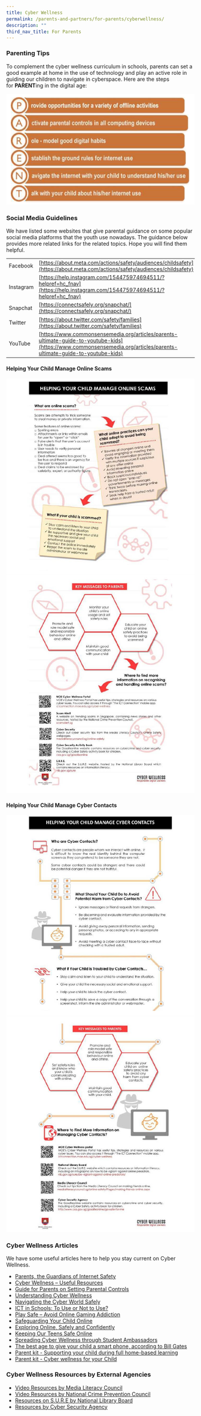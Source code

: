 ```yaml
---
title: Cyber Wellness
permalink: /parents-and-partners/for-parents/cyberwellness/
description: ""
third_nav_title: For Parents
---
```

### **Parenting Tips**

To complement the cyber wellness curriculum in schools, parents can set a good example at home in the use of technology and play an active role in guiding our children to navigate in cyberspace. Here are the steps for **PARENT**ing in the digital age:

![](/images/Cyber%20Wellness%20Programme/Cyber-Wellness-for-Parents-Regent-School-Website-1.jpg)

### **Social Media Guidelines**

We have listed some websites that give parental guidance on some popular social media platforms that the youth use nowadays. The guidance below provides more related links for the related topics. Hope you will find them helpful.

|  	|  	|
|---	|---	|
| Facebook 	| [https://about.meta.com/actions/safety/audiences/childsafety](https://about.meta.com/actions/safety/audiences/childsafety) 	|
| Instagram 	| [https://help.instagram.com/154475974694511/?helpref=hc_fnav](https://help.instagram.com/154475974694511/?helpref=hc_fnav) 	|
| Snapchat 	| [https://connectsafely.org/snapchat/](https://connectsafely.org/snapchat/) 	|
| Twitter 	| [https://about.twitter.com/safety/families](https://about.twitter.com/safety/families) 	|
| YouTube 	| [https://www.commonsensemedia.org/articles/parents-ultimate-guide-to-youtube-kids](https://www.commonsensemedia.org/articles/parents-ultimate-guide-to-youtube-kids) 	|

#### **Helping Your Child Manage Online Scams**
![](/images/Cyber%20Wellness%20Programme/Cyber-Wellness-for-Parents-Regent-School-Website1024_2-e1606195851724.jpg)
![](/images/Cyber%20Wellness%20Programme/Cyber-Wellness-for-Parents-Regent-School-Website1.jpg)

#### **Helping Your Child Manage Cyber Contacts**
![](/images/Cyber%20Wellness%20Programme/Cyber-Wellness-for-Parents-Regent-School-Website1024_4-e1606195983598.jpg)
![](/images/Cyber%20Wellness%20Programme/Cyber-Wellness-for-Parents-Regent-School-Website2.jpg)

### **Cyber Wellness Articles**

We have some useful articles here to help you stay current on Cyber Wellness.

*   [Parents, the Guardians of Internet Safety](https://www.schoolbag.edu.sg/story/parents-the-guardians-of-internet-safety)
*   [Cyber Wellness – Useful Resources](https://www.schoolbag.edu.sg/story/cyber-wellness---useful-resources)
*   [Guide for Parents on Setting Parental Controls](https://www.schoolbag.edu.sg/story/guide-for-parents-on-setting-parental-controls)
*   [Understanding Cyber Wellness](https://www.schoolbag.edu.sg/story/understanding-cyber-wellness)
*   [Navigating the Cyber World Safely](https://www.schoolbag.edu.sg/story/navigating-the-cyber-world-safely)
*   [ICT in Schools: To Use or Not to Use?](https://www.schoolbag.edu.sg/story/ict-in-schools-to-use-or-not-to-use)
*   [Play Safe – Avoid Online Gaming Addiction](https://www.schoolbag.edu.sg/story/play-safe-avoid-online-gaming-addiction)
*   [Safeguarding Your Child Online](https://www.schoolbag.edu.sg/story/safeguarding-your-child-online)
*   [Exploring Online, Safely and Confidently](https://www.schoolbag.edu.sg/story/exploring-online-safely-and-confidently)
*  [Keeping Our Teens Safe Online](https://www.schoolbag.edu.sg/story/keeping-our-teens-safe-online)
*   [Spreading Cyber Wellness through Student Ambassadors](https://www.schoolbag.edu.sg/story/spreading-cyber-wellness-through-student-ambassadors)
*   [The best age to give your child a smart phone, according to Bill Gates](https://sg.theasianparent.com/best-age-smart-phone-kids/)
*  [Parent kit - Supporting your child during full home-based learning](https://www.moe.gov.sg/-/media/files/parent-kit/Parent-Kit_Supporting-your-child-during-Full-HBL.pdf)
*  [Parent kit - Cyber wellness for your Child](https://www.moe.gov.sg/-/media/files/parent-kit/cyber-wellness-for-your-child.pdf)

### **Cyber Wellness Resources by External Agencies**

*   [Video Resources by Media Literacy Council](https://www.betterinternet.sg/)
*   [Video Resources by National Crime Prevention Council](https://www.scamalert.sg/resources/videos)
*   [Resources on S.U.R.E by National Library Board](https://sure.nlb.gov.sg/resources/audience/)
*   [Resources by Cyber Security Agency](https://www.csa.gov.sg/)